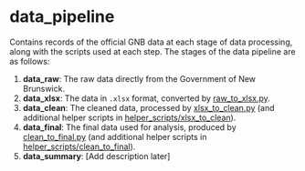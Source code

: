 # data_pipeline

Contains records of the official GNB data at each stage of data processing,
along with the scripts used at each step. The stages of the data pipeline are
as follows:

1. **data_raw**: The raw data directly from the Government of New Brunswick.
2. **data_xlsx**: The data in `.xlsx` format, converted by
   [raw_to_xlsx.py](raw_to_xlsx.py).
3. **data_clean**: The cleaned data, processed by
   [xlsx_to_clean.py](xlsx_to_clean.py) (and additional helper scripts in
   [helper_scripts/xlsx_to_clean](helper_scripts/xlsx_to_clean)).
4. **data_final**: The final data used for analysis, produced by
   [clean_to_final.py](clean_to_final.py) (and additional helper scripts in
   [helper_scripts/clean_to_final](helper_scripts/clean_to_final)).
5. **data_summary**: [Add description later]
